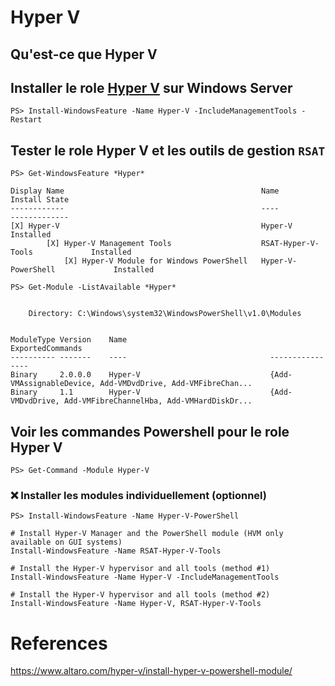 # Hyper V 

## Qu'est-ce que Hyper V


## Installer le role [Hyper V](https://docs.microsoft.com/en-us/windows-server/virtualization/hyper-v/get-started/install-the-hyper-v-role-on-windows-server) sur Windows Server

```
PS> Install-WindowsFeature -Name Hyper-V -IncludeManagementTools -Restart
```


## Tester le role Hyper V et les outils de gestion `RSAT`

```
PS> Get-WindowsFeature *Hyper*

Display Name                                            Name                       Install State
------------                                            ----                       -------------
[X] Hyper-V                                             Hyper-V                        Installed
        [X] Hyper-V Management Tools                    RSAT-Hyper-V-Tools             Installed
            [X] Hyper-V Module for Windows PowerShell   Hyper-V-PowerShell             Installed
```


```
PS> Get-Module -ListAvailable *Hyper*


    Directory: C:\Windows\system32\WindowsPowerShell\v1.0\Modules


ModuleType Version    Name                                ExportedCommands
---------- -------    ----                                ----------------
Binary     2.0.0.0    Hyper-V                             {Add-VMAssignableDevice, Add-VMDvdDrive, Add-VMFibreChan...
Binary     1.1        Hyper-V                             {Add-VMDvdDrive, Add-VMFibreChannelHba, Add-VMHardDiskDr...

```

## Voir les commandes Powershell pour le role Hyper V

```
PS> Get-Command -Module Hyper-V
```


### :x: Installer les modules individuellement (optionnel)

```
PS> Install-WindowsFeature -Name Hyper-V-PowerShell
 
# Install Hyper-V Manager and the PowerShell module (HVM only available on GUI systems)
Install-WindowsFeature -Name RSAT-Hyper-V-Tools
 
# Install the Hyper-V hypervisor and all tools (method #1)
Install-WindowsFeature -Name Hyper-V -IncludeManagementTools
 
# Install the Hyper-V hypervisor and all tools (method #2)
Install-WindowsFeature -Name Hyper-V, RSAT-Hyper-V-Tools
```

# References

https://www.altaro.com/hyper-v/install-hyper-v-powershell-module/
